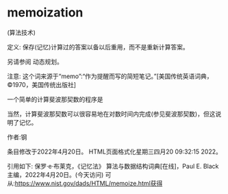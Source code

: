# memoization


(算法技术)



定义:
保存(记忆)计算过的答案以备以后重用，而不是重新计算答案。



另请参阅
动态规划。



注意:
这个词来源于“memo”:“作为提醒而写的简短笔记。”[美国传统英语词典，©1970，美国传统出版社]


一个简单的计算斐波那契数的程序是


当然，计算斐波那契数可以很容易地在对数时间内完成(参见斐波那契数)，但这说明了记忆。


作者:钢







条目修改于2022年4月20日。
HTML页面格式化星期三四月20 09:32:15 2022。



引用如下:
保罗·e·布莱克，《记忆法》
算法与数据结构词典[在线]，Paul E. Black主编，2022年4月20日。(今天访问)
可从:https://www.nist.gov/dads/HTML/memoize.html获得